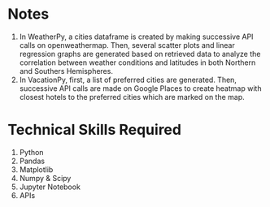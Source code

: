 # Notes
1. In WeatherPy, a cities dataframe is created by making successive API calls on openweathermap. Then, several scatter plots and linear regression graphs are generated based on retrieved data to analyze the correlation between weather conditions and latitudes in both Northern and Southers Hemispheres.
2. In VacationPy, first, a list of preferred cities are generated. Then, successive API calls are made on Google Places to create heatmap with closest hotels to the preferred cities which are marked on the map.

# Technical Skills Required

1. Python
2. Pandas 
3. Matplotlib
4. Numpy & Scipy
5. Jupyter Notebook
6. APIs